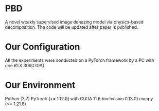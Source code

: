 # PBD
A novel weakly supervised image dehazing model via physics-based decomposition. The code will be updated after paper is published.
# Our Configuration
All the experiments were conducted on a PyTorch framework by a PC with one RTX 3090 GPU. 
# Our Environment
Python (3.7)
PyTorch (>= 1.12.0) with CUDA 11.6
torchvision 0.13.0)
numpy (>= 1.21.6)
